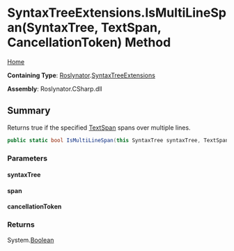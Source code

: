 # SyntaxTreeExtensions\.IsMultiLineSpan\(SyntaxTree, TextSpan, CancellationToken\) Method

[Home](../../../README.md)

**Containing Type**: [Roslynator](../../README.md)\.[SyntaxTreeExtensions](../README.md)

**Assembly**: Roslynator\.CSharp\.dll

## Summary

Returns true if the specified [TextSpan](https://docs.microsoft.com/en-us/dotnet/api/microsoft.codeanalysis.text.textspan) spans over multiple lines\.

```csharp
public static bool IsMultiLineSpan(this SyntaxTree syntaxTree, TextSpan span, CancellationToken cancellationToken = default(CancellationToken))
```

### Parameters

#### syntaxTree





#### span





#### cancellationToken





### Returns

System\.[Boolean](https://docs.microsoft.com/en-us/dotnet/api/system.boolean)

